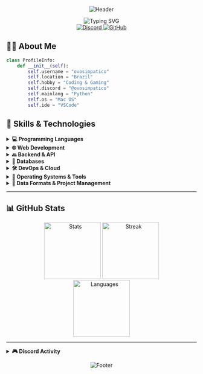 <!-- Profile Header with Dynamic Text & Banner -->
<div align="center">

  ![Header](https://capsule-render.vercel.app/api?type=waving&color=7848E6&height=200&section=header&text=ovosimpatico&fontSize=60&fontColor=ffffff&animation=fadeIn)

  <img src="https://readme-typing-svg.herokuapp.com?font=Fira+Code&size=24&duration=3000&pause=1000&color=%237848E6&center=true&vCenter=true&random=false&width=500&lines=Python+Developer;Passionate+Coder;Open+Source+Enthusiast;Always+Learning+New+Technologies" alt="Typing SVG" />

  <br>

  <a href="https://discord.com/users/1304941690770952254">
    <img src="https://img.shields.io/badge/Discord-%40ovosimpatico-7289DA?style=for-the-badge&logo=discord&logoColor=white" alt="Discord">
  </a>
  <a href="https://github.com/ovosimpatico">
    <img src="https://img.shields.io/github/followers/ovosimpatico?style=for-the-badge&logo=github&color=7848E6&labelColor=000000" alt="GitHub">
  </a>
</div>



## 👨‍💻 About Me

```python
class ProfileInfo:
    def __init__(self):
        self.username = "ovosimpatico"
        self.location = "Brazil"
        self.hobby = "Coding & Gaming"
        self.discord = "@ovosimpatico"
        self.mainlang = "Python"
        self.os = "Mac OS"
        self.ide = "VSCode"
```

## 🚀 Skills & Technologies

<details>
  <summary><b>💻 Programming Languages</b></summary>
  <div align="center">
    <table>
      <tr>
        <td align="center" width="90">
          <a href="#">
            <img src="https://cdn.jsdelivr.net/gh/devicons/devicon@latest/icons/python/python-original.svg" width="60" height="60" alt="Python"/>
          </a>
          <br>Python
        </td>
        <td align="center" width="90">
          <a href="#">
            <img src="https://cdn.jsdelivr.net/gh/devicons/devicon@latest/icons/javascript/javascript-original.svg" width="60" height="60" alt="JavaScript"/>
          </a>
          <br>JavaScript
        </td>
        <td align="center" width="90">
          <a href="#">
            <img src="https://cdn.jsdelivr.net/gh/devicons/devicon@latest/icons/typescript/typescript-original.svg" width="60" height="60" alt="TypeScript"/>
          </a>
          <br>TypeScript
        </td>
        <td align="center" width="90">
          <a href="#">
            <img src="https://cdn.jsdelivr.net/gh/devicons/devicon@latest/icons/java/java-original.svg" width="60" height="60" alt="Java"/>
          </a>
          <br>Java
        </td>
        <td align="center" width="90">
          <a href="#">
            <img src="https://cdn.jsdelivr.net/gh/devicons/devicon@latest/icons/csharp/csharp-original.svg" width="60" height="60" alt="C#"/>
          </a>
          <br>C#
        </td>
      </tr>
      <tr>
        <td align="center" width="90">
          <a href="#">
            <img src="https://cdn.jsdelivr.net/gh/devicons/devicon@latest/icons/c/c-original.svg" width="60" height="60" alt="C"/>
          </a>
          <br>C
        </td>
        <td align="center" width="90">
          <a href="#">
            <img src="https://cdn.jsdelivr.net/gh/devicons/devicon@latest/icons/r/r-original.svg" width="60" height="60" alt="R"/>
          </a>
          <br>R
        </td>
        <td align="center" width="90">
          <a href="#">
            <img src="https://cdn.jsdelivr.net/gh/devicons/devicon@latest/icons/bash/bash-original.svg" width="60" height="60" alt="Bash"/>
          </a>
          <br>Bash
        </td>
        <td align="center" width="90">
          <a href="#">
            <img src="https://cdn.jsdelivr.net/gh/devicons/devicon@latest/icons/powershell/powershell-original.svg" width="60" height="60" alt="PowerShell"/>
          </a>
          <br>PowerShell
        </td>
        <td align="center" width="90">
          <a href="#">
            <img src="https://cdn.jsdelivr.net/gh/devicons/devicon@latest/icons/arduino/arduino-original.svg" width="60" height="60" alt="Arduino"/>
          </a>
          <br>Arduino
        </td>
      </tr>
    </table>
  </div>
</details>

<details>
  <summary><b>🌐 Web Development</b></summary>
  <div align="center">
    <table>
      <tr>
        <td align="center" width="90">
          <a href="#">
            <img src="https://cdn.jsdelivr.net/gh/devicons/devicon@latest/icons/html5/html5-original.svg" width="60" height="60" alt="HTML5"/>
          </a>
          <br>HTML5
        </td>
        <td align="center" width="90">
          <a href="#">
            <img src="https://cdn.jsdelivr.net/gh/devicons/devicon@latest/icons/css3/css3-original.svg" width="60" height="60" alt="CSS3"/>
          </a>
          <br>CSS3
        </td>
        <td align="center" width="90">
          <a href="#">
            <img src="https://cdn.jsdelivr.net/gh/devicons/devicon@latest/icons/sass/sass-original.svg" width="60" height="60" alt="Sass"/>
          </a>
          <br>Sass
        </td>
        <td align="center" width="90">
          <a href="#">
            <img src="https://cdn.jsdelivr.net/gh/devicons/devicon@latest/icons/react/react-original.svg" width="60" height="60" alt="React"/>
          </a>
          <br>React
        </td>
      </tr>
      <tr>
        <td align="center" width="90">
          <a href="#">
            <img src="https://cdn.jsdelivr.net/gh/devicons/devicon@latest/icons/angular/angular-original.svg" width="60" height="60" alt="Angular"/>
          </a>
          <br>Angular
        </td>
        <td align="center" width="90">
          <a href="#">
            <img src="https://cdn.jsdelivr.net/gh/devicons/devicon@latest/icons/nodejs/nodejs-original.svg" width="60" height="60" alt="Node.js"/>
          </a>
          <br>Node.js
        </td>
        <td align="center" width="90">
          <a href="#">
            <img src="https://cdn.jsdelivr.net/gh/devicons/devicon@latest/icons/express/express-original.svg" width="60" height="60" alt="Express"/>
          </a>
          <br>Express
        </td>
        <td align="center" width="90">
          <a href="#">
            <img src="https://cdn.jsdelivr.net/gh/devicons/devicon@latest/icons/vitejs/vitejs-original.svg" width="60" height="60" alt="Vite"/>
          </a>
          <br>Vite
        </td>
      </tr>
    </table>
  </div>
</details>

<details>
  <summary><b>🔙 Backend & API</b></summary>
  <div align="center">
    <table>
      <tr>
        <td align="center" width="90">
          <a href="#">
            <img src="https://cdn.jsdelivr.net/gh/devicons/devicon@latest/icons/fastapi/fastapi-original.svg" width="60" height="60" alt="FastAPI"/>
          </a>
          <br>FastAPI
        </td>
        <td align="center" width="90">
          <a href="#">
            <img src="https://cdn.jsdelivr.net/gh/devicons/devicon@latest/icons/flask/flask-original.svg" width="60" height="60" alt="Flask"/>
          </a>
          <br>Flask
        </td>
        <td align="center" width="90">
          <a href="#">
            <img src="https://cdn.jsdelivr.net/gh/devicons/devicon@latest/icons/dotnetcore/dotnetcore-original.svg" width="60" height="60" alt=".NET Core"/>
          </a>
          <br>.NET Core
        </td>
        <td align="center" width="90">
          <a href="#">
            <img src="https://cdn.jsdelivr.net/gh/devicons/devicon@latest/icons/socketio/socketio-original.svg" width="60" height="60" alt="Socket.IO"/>
          </a>
          <br>Socket.IO
        </td>
      </tr>
      <tr>
        <td align="center" width="90">
          <a href="#">
            <img src="https://cdn.jsdelivr.net/gh/devicons/devicon@latest/icons/openapi/openapi-original.svg" width="60" height="60" alt="OpenAPI"/>
          </a>
          <br>OpenAPI
        </td>
        <td align="center" width="90">
          <a href="#">
            <img src="https://cdn.jsdelivr.net/gh/devicons/devicon@latest/icons/swagger/swagger-original.svg" width="60" height="60" alt="Swagger"/>
          </a>
          <br>Swagger
        </td>
        <td align="center" width="90">
          <a href="#">
            <img src="https://cdn.jsdelivr.net/gh/devicons/devicon@latest/icons/oauth/oauth-original.svg" width="60" height="60" alt="OAuth"/>
          </a>
          <br>OAuth
        </td>
        <td align="center" width="90">
          <a href="#">
            <img src="https://cdn.jsdelivr.net/gh/devicons/devicon@latest/icons/nginx/nginx-original.svg" width="60" height="60" alt="Nginx"/>
          </a>
          <br>Nginx
        </td>
      </tr>
    </table>
  </div>
</details>

<details>
  <summary><b>💾 Databases</b></summary>
  <div align="center">
    <table>
      <tr>
        <td align="center" width="90">
          <a href="#">
            <img src="https://cdn.jsdelivr.net/gh/devicons/devicon@latest/icons/postgresql/postgresql-original.svg" width="60" height="60" alt="PostgreSQL"/>
          </a>
          <br>PostgreSQL
        </td>
        <td align="center" width="90">
          <a href="#">
            <img src="https://cdn.jsdelivr.net/gh/devicons/devicon@latest/icons/mongodb/mongodb-original.svg" width="60" height="60" alt="MongoDB"/>
          </a>
          <br>MongoDB
        </td>
        <td align="center" width="90">
          <a href="#">
            <img src="https://cdn.jsdelivr.net/gh/devicons/devicon@latest/icons/mysql/mysql-original.svg" width="60" height="60" alt="MySQL"/>
          </a>
          <br>MySQL
        </td>
      </tr>
      <tr>
        <td align="center" width="90">
          <a href="#">
            <img src="https://cdn.jsdelivr.net/gh/devicons/devicon@latest/icons/microsoftsqlserver/microsoftsqlserver-original.svg" width="60" height="60" alt="Microsoft SQL Server"/>
          </a>
          <br>SQL Server
        </td>
        <td align="center" width="90">
          <a href="#">
            <img src="https://cdn.jsdelivr.net/gh/devicons/devicon@latest/icons/mariadb/mariadb-original.svg" width="60" height="60" alt="MariaDB"/>
          </a>
          <br>MariaDB
        </td>
        <td align="center" width="90">
          <a href="#">
            <img src="https://cdn.jsdelivr.net/gh/devicons/devicon@latest/icons/elasticsearch/elasticsearch-original.svg" width="60" height="60" alt="Elasticsearch"/>
          </a>
          <br>Elasticsearch
        </td>
      </tr>
    </table>
  </div>
</details>

<details>
  <summary><b>🛠️ DevOps & Cloud</b></summary>
  <div align="center">
    <table>
      <tr>
        <td align="center" width="90">
          <a href="#">
            <img src="https://cdn.jsdelivr.net/gh/devicons/devicon@latest/icons/docker/docker-original.svg" width="60" height="60" alt="Docker"/>
          </a>
          <br>Docker
        </td>
        <td align="center" width="90">
          <a href="#">
            <img src="https://cdn.jsdelivr.net/gh/devicons/devicon@latest/icons/kubernetes/kubernetes-original.svg" width="60" height="60" alt="Kubernetes"/>
          </a>
          <br>Kubernetes
        </td>
        <td align="center" width="90">
          <a href="#">
            <img src="https://cdn.jsdelivr.net/gh/devicons/devicon@latest/icons/git/git-original.svg" width="60" height="60" alt="Git"/>
          </a>
          <br>Git
        </td>
        <td align="center" width="90">
          <a href="#">
            <img src="https://cdn.jsdelivr.net/gh/devicons/devicon@latest/icons/github/github-original.svg" width="60" height="60" alt="GitHub"/>
          </a>
          <br>GitHub
        </td>
      </tr>
      <tr>
        <td align="center" width="90">
          <a href="#">
            <img src="https://cdn.jsdelivr.net/gh/devicons/devicon@latest/icons/githubactions/githubactions-original.svg" width="60" height="60" alt="GitHub Actions"/>
          </a>
          <br>Actions
        </td>
        <td align="center" width="90">
          <a href="#">
            <img src="https://cdn.jsdelivr.net/gh/devicons/devicon@latest/icons/gitlab/gitlab-original.svg" width="60" height="60" alt="GitLab"/>
          </a>
          <br>GitLab
        </td>
        <td align="center" width="90">
          <a href="#">
            <img src="https://cdn.jsdelivr.net/gh/devicons/devicon@latest/icons/azuredevops/azuredevops-original.svg" width="60" height="60" alt="Azure DevOps"/>
          </a>
          <br>Azure DevOps
        </td>
        <td align="center" width="90">
          <a href="#">
            <img src="https://cdn.jsdelivr.net/gh/devicons/devicon@latest/icons/cloudflare/cloudflare-original.svg" width="60" height="60" alt="Cloudflare"/>
          </a>
          <br>Cloudflare
        </td>
      </tr>
    </table>
  </div>
</details>

<details>
  <summary><b>📱 Operating Systems & Tools</b></summary>
  <div align="center">
    <table>
      <tr>
        <td align="center" width="90">
          <a href="#">
            <img src="https://cdn.jsdelivr.net/gh/devicons/devicon@latest/icons/apple/apple-original.svg" width="60" height="60" alt="MacOS"/>
          </a>
          <br>MacOS
        </td>
        <td align="center" width="90">
          <a href="#">
            <img src="https://cdn.jsdelivr.net/gh/devicons/devicon@latest/icons/linux/linux-original.svg" width="60" height="60" alt="Linux"/>
          </a>
          <br>Linux
        </td>
        <td align="center" width="90">
          <a href="#">
            <img src="https://cdn.jsdelivr.net/gh/devicons/devicon@latest/icons/windows11/windows11-original.svg" width="60" height="60" alt="Windows"/>
          </a>
          <br>Windows
        </td>
        <td align="center" width="90">
          <a href="#">
            <img src="https://cdn.jsdelivr.net/gh/devicons/devicon@latest/icons/vscode/vscode-original.svg" width="60" height="60" alt="VSCode"/>
          </a>
          <br>VSCode
        </td>
      </tr>
      <tr>
        <td align="center" width="90">
          <a href="#">
            <img src="https://cdn.jsdelivr.net/gh/devicons/devicon@latest/icons/ssh/ssh-original.svg" width="60" height="60" alt="SSH"/>
          </a>
          <br>SSH
        </td>
        <td align="center" width="90">
          <a href="#">
            <img src="https://cdn.jsdelivr.net/gh/devicons/devicon@latest/icons/postman/postman-original.svg" width="60" height="60" alt="Postman"/>
          </a>
          <br>Postman
        </td>
        <td align="center" width="90">
          <a href="#">
            <img src="https://cdn.jsdelivr.net/gh/devicons/devicon@latest/icons/dbeaver/dbeaver-original.svg" width="60" height="60" alt="DBeaver"/>
          </a>
          <br>DBeaver
        </td>
      </tr>
    </table>
  </div>
</details>

<details>
  <summary><b>📝 Data Formats & Project Management</b></summary>
  <div align="center">
    <table>
      <tr>
        <td align="center" width="90">
          <a href="#">
            <img src="https://cdn.jsdelivr.net/gh/devicons/devicon@latest/icons/json/json-original.svg" width="60" height="60" alt="JSON"/>
          </a>
          <br>JSON
        </td>
        <td align="center" width="90">
          <a href="#">
            <img src="https://cdn.jsdelivr.net/gh/devicons/devicon@latest/icons/yaml/yaml-original.svg" width="60" height="60" alt="YAML"/>
          </a>
          <br>YAML
        </td>
        <td align="center" width="90">
          <a href="#">
            <img src="https://cdn.jsdelivr.net/gh/devicons/devicon@latest/icons/markdown/markdown-original.svg" width="60" height="60" alt="Markdown"/>
          </a>
          <br>Markdown
        </td>
        <td align="center" width="90">
          <a href="#">
            <img src="https://cdn.jsdelivr.net/gh/devicons/devicon@latest/icons/axios/axios-plain.svg" width="60" height="60" alt="Axios"/>
          </a>
          <br>Axios
        </td>
        <td align="center" width="90">
          <a href="#">
            <img src="https://cdn.jsdelivr.net/gh/devicons/devicon@latest/icons/trello/trello-original.svg" width="60" height="60" alt="Trello"/>
          </a>
          <br>Trello
        </td>
      </tr>
    </table>
  </div>
</details>

---

## 📊 GitHub Stats

<div align="center">
  <img src="https://github-readme-stats.vercel.app/api?username=ovosimpatico&show_icons=true&theme=tokyonight&include_all_commits=true&hide_border=true&border_radius=10" height="150" alt="Stats">
  <img src="https://github-readme-streak-stats.herokuapp.com/?user=ovosimpatico&theme=tokyonight&hide_border=true&border_radius=10" height="150" alt="Streak">
</div>

<div align="center">
  <img src="https://github-readme-stats.vercel.app/api/top-langs/?username=ovosimpatico&layout=compact&theme=tokyonight&hide_border=true&langs_count=10&border_radius=10" height="150" alt="Languages">
</div>

---

<details>
  <summary><b>🎮 Discord Activity</b></summary>
  <br>
  <div align="center">
    <a href="https://discord.com/users/1304941690770952254">
      <img src="https://lanyard.cnrad.dev/api/1304941690770952254?hideDiscrim=true&idleMessage=I'm%20available!" alt="Discord Status">
    </a>
  </div>
</details>

<div align="center">

  ![Footer](https://capsule-render.vercel.app/api?type=waving&color=7848E6&height=120&section=footer)

</div>
